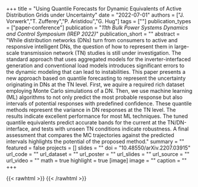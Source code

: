 +++
title = "Using Quantile Forecasts for Dynamic Equivalents of Active Distribution Grids under Uncertainty"
date = "2022-07-01"
authors = ["J. Vorwerk","T. Zufferey","P. Aristidou","G. Hug"]
tags = [""]
publication_types = ["paper-conference"]
publication = "_11th Bulk Power Systems Dynamics and Control Symposium (IREP 2022)_"
publication_short = ""
abstract = "While distribution networks (DNs) turn from consumers to active and responsive intelligent DNs, the question of how to represent them in large-scale transmission network (TN) studies is still under investigation. The standard approach that uses aggregated models for the inverter-interfaced generation and conventional load models introduces significant errors to the dynamic modeling that can lead to instabilities. This paper presents a new approach based on quantile forecasting to represent the uncertainty originating in DNs at the TN level. First, we aquire a required rich dataset employing Monte Carlo simulations of a DN. Then, we use machine learning (ML) algorithms to not only predict the most probable response but also intervals of potential responses with predefined confidence. These quantile methods represent the variance in DN responses at the TN level. The results indicate excellent performance for most ML techniques. The tuned quantile equivalents predict accurate bands for the current at the TN/DN-interface, and tests with unseen TN conditions indicate robustness. A final assessment that compares the MC trajectories against the predicted intervals highlights the potential of the proposed method."
summary = ""
featured = false
projects = []
slides = ""
doi = "10.48550/arXiv.2207.03915"
url_code = ""
url_dataset = ""
url_poster = ""
url_slides = ""
url_source = ""
url_video = ""
math = true
highlight = true
[image]
image = ""
caption = ""
+++

{{< rawhtml >}}
<a href="https://plu.mx/plum/a/?doi=10.48550/arXiv.2207.03915" class="plumx-details"></a>
{{< /rawhtml >}}
